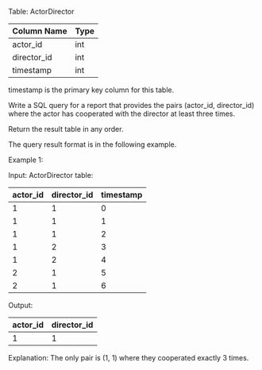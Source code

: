 Table: ActorDirector

| Column Name | Type    |
|-------------|---------|
| actor_id    | int     |
| director_id | int     |
| timestamp   | int     |

timestamp is the primary key column for this table.

Write a SQL query for a report that provides the pairs (actor_id, director_id) where the actor has cooperated with the
director at least three times.

Return the result table in any order.

The query result format is in the following example.

Example 1:

Input:
ActorDirector table:

| actor_id    | director_id | timestamp   |
|-------------|-------------|-------------|
| 1           | 1           | 0           |
| 1           | 1           | 1           |
| 1           | 1           | 2           |
| 1           | 2           | 3           |
| 1           | 2           | 4           |
| 2           | 1           | 5           |
| 2           | 1           | 6           |

Output:

| actor_id    | director_id |
|-------------|-------------|
| 1           | 1           |

Explanation: The only pair is (1, 1) where they cooperated exactly 3 times.

